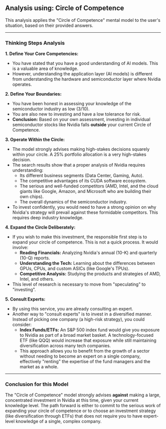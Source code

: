 ## Analysis using: Circle of Competence

This analysis applies the "Circle of Competence" mental model to the user's situation, based on their provided answers.

---

### Thinking Steps Analysis

**1. Define Your Core Competencies:**
- You have stated that you have a good understanding of AI models. This is a valuable area of knowledge.
- However, understanding the application layer (AI models) is different from understanding the hardware and semiconductor layer where Nvidia operates.

**2. Define Your Boundaries:**
- You have been honest in assessing your knowledge of the semiconductor industry as low (3/10).
- You are also new to investing and have a low tolerance for risk.
- **Conclusion:** Based on your own assessment, investing in individual semiconductor stocks like Nvidia falls **outside** your current Circle of Competence.

**3. Operate Within the Circle:**
- The model strongly advises making high-stakes decisions squarely within your circle. A 25% portfolio allocation is a very high-stakes decision.
- The search results show that a proper analysis of Nvidia requires understanding:
    - Its different business segments (Data Center, Gaming, Auto).
    - The competitive advantages of its CUDA software ecosystem.
    - The serious and well-funded competitors (AMD, Intel, and the cloud giants like Google, Amazon, and Microsoft who are building their own chips).
    - The overall dynamics of the semiconductor industry.
- To invest confidently, you would need to have a strong opinion on why Nvidia's strategy will prevail against these formidable competitors. This requires deep industry knowledge.

**4. Expand the Circle Deliberately:**
- If you wish to make this investment, the responsible first step is to expand your circle of competence. This is not a quick process. It would involve:
    - **Reading Financials:** Analyzing Nvidia's annual (10-K) and quarterly (10-Q) reports.
    - **Understanding the Tech:** Learning about the differences between GPUs, CPUs, and custom ASICs (like Google's TPUs).
    - **Competitive Analysis:** Studying the products and strategies of AMD, Intel, and others.
- This level of research is necessary to move from "speculating" to "investing".

**5. Consult Experts:**
- By using this service, you are already consulting an expert.
- Another way to "consult experts" is to invest in a diversified manner. Instead of picking one company (a high-risk strategy), you could consider:
    - **Index Funds/ETFs:** An S&P 500 index fund would give you exposure to Nvidia as part of a broad market basket. A technology-focused ETF (like QQQ) would increase that exposure while still maintaining diversification across many tech companies.
    - This approach allows you to benefit from the growth of a sector without needing to become an expert on a single company, effectively "renting" the expertise of the fund managers and the market as a whole.

---

### Conclusion for this Model

The "Circle of Competence" model strongly advises **against** making a large, concentrated investment in Nvidia at this time, given your current knowledge level. The path forward is either to commit to the serious work of expanding your circle of competence or to choose an investment strategy (like diversification through ETFs) that does not require you to have expert-level knowledge of a single, complex company.